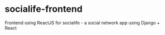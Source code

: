 # socialife-frontend
 Frontend using ReactJS for socialife - a social network app using Django + React
